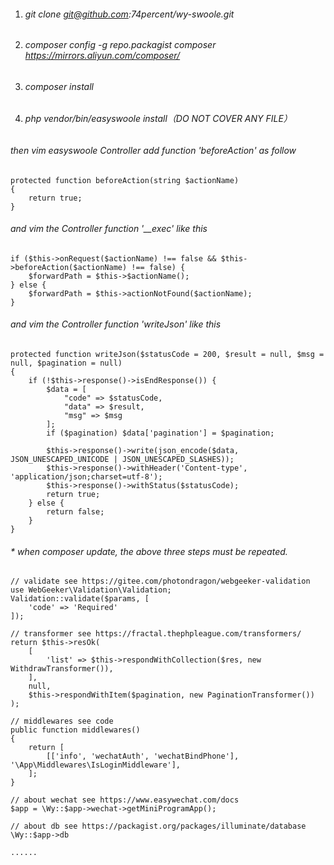 1. ###### git clone git@github.com:74percent/wy-swoole.git

2. ###### composer config -g repo.packagist composer https://mirrors.aliyun.com/composer/

3. ###### composer install

4. ###### php vendor/bin/easyswoole install（DO NOT COVER ANY FILE）

###### then vim easyswoole Controller add function 'beforeAction' as follow

```
protected function beforeAction(string $actionName)
{
    return true;
}
```

###### and vim the Controller function '\_\_exec' like this

```
if ($this->onRequest($actionName) !== false && $this->beforeAction($actionName) !== false) {
    $forwardPath = $this->$actionName();
} else {
    $forwardPath = $this->actionNotFound($actionName);
}
```

###### and vim the Controller function 'writeJson' like this

```
protected function writeJson($statusCode = 200, $result = null, $msg = null, $pagination = null)
{
    if (!$this->response()->isEndResponse()) {
        $data = [
            "code" => $statusCode,
            "data" => $result,
            "msg" => $msg
        ];
        if ($pagination) $data['pagination'] = $pagination;

        $this->response()->write(json_encode($data, JSON_UNESCAPED_UNICODE | JSON_UNESCAPED_SLASHES));
        $this->response()->withHeader('Content-type', 'application/json;charset=utf-8');
        $this->response()->withStatus($statusCode);
        return true;
    } else {
        return false;
    }
}
```

###### \* when composer update, the above three steps must be repeated.

```
// validate see https://gitee.com/photondragon/webgeeker-validation
use WebGeeker\Validation\Validation;
Validation::validate($params, [
	'code' => 'Required'
]);

// transformer see https://fractal.thephpleague.com/transformers/
return $this->resOk(
    [
        'list' => $this->respondWithCollection($res, new WithdrawTransformer()),
    ],
    null,
    $this->respondWithItem($pagination, new PaginationTransformer())
);

// middlewares see code
public function middlewares()
{
    return [
        [['info', 'wechatAuth', 'wechatBindPhone'], '\App\Middlewares\IsLoginMiddleware'],
    ];
}

// about wechat see https://www.easywechat.com/docs
$app = \Wy::$app->wechat->getMiniProgramApp();

// about db see https://packagist.org/packages/illuminate/database
\Wy::$app->db

......
```
